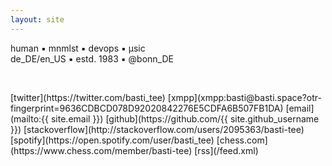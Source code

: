 ```yaml
---
layout: site
---
```

human &#9642; mnmlst &#9642; devops &#9642; &#956;sic<br/>de_DE/en_US &#9642; estd. 1983 &#9642; @bonn_DE
<p><br/></p>
<i class="fa fa-envelope-o" aria-hidden="true"></i>  [twitter](https://twitter.com/basti_tee) [xmpp](xmpp:basti@basti.space?otr-fingerprint=9636CDBCD078D92020842276E5CDFA6B507FB1DA) [email](mailto:{{ site.email }})
<i class="fa fa-code" aria-hidden="true"></i> [github](https://github.com/{{ site.github_username }}) [stackoverflow](http://stackoverflow.com/users/2095363/basti-tee)
<i class="fa fa-smile-o" aria-hidden="true"></i> [spotify](https://open.spotify.com/user/basti_tee) [chess.com](https://www.chess.com/member/basti-tee)
<i class="fa fa-rss" aria-hidden="true"></i> [rss](/feed.xml)
